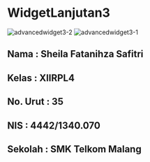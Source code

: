 # WidgetLanjutan3
![advancedwidget3-2](https://cloud.githubusercontent.com/assets/22464424/19880804/fbcb9510-a032-11e6-801b-a1de3914d219.png)
![advancedwidget3-1](https://cloud.githubusercontent.com/assets/22464424/19880805/fc030cb6-a032-11e6-84a9-8c5e8006cc51.png)
<h2>Nama      : Sheila Fatanihza Safitri </h2>
<h2>Kelas     : XIIRPL4 </h2>
<h2>No. Urut  : 35 </h2>
<h2>NIS       : 4442/1340.070</h2>
<h2>Sekolah   : SMK Telkom Malang</h2>
